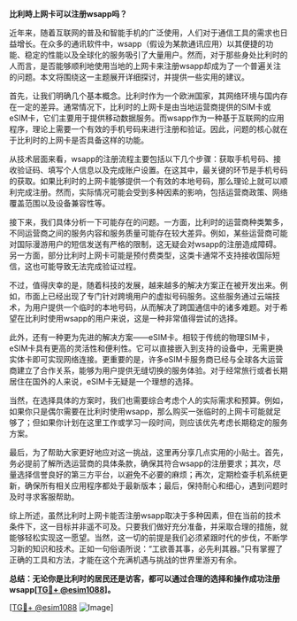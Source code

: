**比利時上网卡可以注册wsapp吗？**

近年来，随着互联网的普及和智能手机的广泛使用，人们对于通信工具的需求也日益增长。在众多的通讯软件中，wsapp（假设为某款通讯应用）以其便捷的功能、稳定的性能以及全球化的服务吸引了大量用户。然而，对于那些身处比利时的人而言，是否能够顺利地使用当地的上网卡来注册wsapp却成为了一个普遍关注的问题。本文将围绕这一主题展开详细探讨，并提供一些实用的建议。

首先，让我们明确几个基本概念。比利时作为一个欧洲国家，其网络环境与国内存在一定的差异。通常情况下，比利时的上网卡是由当地运营商提供的SIM卡或eSIM卡，它们主要用于提供移动数据服务。而wsapp作为一种基于互联网的应用程序，理论上需要一个有效的手机号码来进行注册和验证。因此，问题的核心就在于比利时的上网卡是否具备这样的功能。

从技术层面来看，wsapp的注册流程主要包括以下几个步骤：获取手机号码、接收验证码、填写个人信息以及完成账户设置。在这其中，最关键的环节是手机号码的获取。如果比利时的上网卡能够提供一个有效的本地号码，那么理论上就可以顺利完成注册。然而，实际情况可能会受到多种因素的影响，包括运营商政策、网络覆盖范围以及设备兼容性等。

接下来，我们具体分析一下可能存在的问题。一方面，比利时的运营商种类繁多，不同运营商之间的服务内容和服务质量可能存在较大差异。例如，某些运营商可能对国际漫游用户的短信发送有严格的限制，这无疑会对wsapp的注册造成障碍。另一方面，部分比利时上网卡可能是预付费类型，这类卡通常不支持接收国际短信，这也可能导致无法完成验证过程。

不过，值得庆幸的是，随着科技的发展，越来越多的解决方案正在被开发出来。例如，市面上已经出现了专门针对跨境用户的虚拟号码服务。这些服务通过云端技术，为用户提供一个临时的本地号码，从而解决了跨国通信中的诸多难题。对于希望在比利时使用wsapp的用户来说，这是一种非常值得尝试的选择。

此外，还有一种更为先进的解决方案——eSIM卡。相较于传统的物理SIM卡，eSIM卡具有更高的灵活性和便利性。它可以直接嵌入到支持的设备中，无需更换实体卡即可实现网络连接。更重要的是，许多eSIM卡服务商已经与全球各大运营商建立了合作关系，能够为用户提供无缝切换的服务体验。对于经常旅行或者长期居住在国外的人来说，eSIM卡无疑是一个理想的选择。

当然，在选择具体的方案时，我们也需要综合考虑个人的实际需求和预算。例如，如果你只是偶尔需要在比利时使用wsapp，那么购买一张临时的上网卡可能就足够了；但如果你计划在这里工作或学习一段时间，则应该优先考虑长期稳定的服务方案。

最后，为了帮助大家更好地应对这一挑战，这里再分享几点实用的小贴士。首先，务必提前了解所选运营商的具体条款，确保其符合wsapp的注册要求；其次，尽量选择信誉良好的第三方平台，以避免不必要的麻烦；再次，定期检查手机系统更新，确保所有相关应用程序都处于最新版本；最后，保持耐心和细心，遇到问题时及时寻求客服帮助。

综上所述，虽然比利时上网卡能否注册wsapp取决于多种因素，但在当前的技术条件下，这一目标并非遥不可及。只要我们做好充分准备，并采取合理的措施，就能够轻松实现这一愿望。当然，这一切的前提是我们必须紧跟时代的步伐，不断学习新的知识和技术。正如一句俗语所说：“工欲善其事，必先利其器。”只有掌握了正确的工具和方法，才能在这个充满机遇与挑战的世界里游刃有余。

**总结：无论你是比利时的居民还是访客，都可以通过合理的选择和操作成功注册wsapp[[TG💪+ @esim1088](https://t.me/s/esim1088)]。**

[[TG💪+ @esim1088](https://t.me/s/esim1088) ![Image](https://i.postimg.cc/4NQfJmqS/Snipaste-2025-05-13-00-14-12.png)]